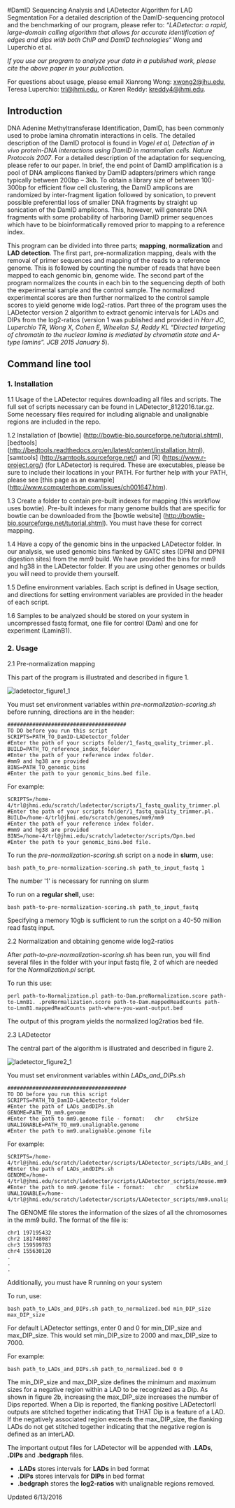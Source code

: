 #DamID Sequencing Analysis and LADetector Algorithm for LAD Segmentation
For a detailed description of the DamID-sequencing protocol and the benchmarking of our program, please refer to:
*“LADetector: a rapid, large-domain calling algorithm that allows for accurate identification of edges and dips with both ChIP and DamID technologies“* Wong and Luperchio et al.

*If you use our program to analyze your data in a published work, please cite the above paper in your publication.*

For questions about usage, please email Xianrong Wong: xwong2@jhu.edu, Teresa Luperchio: trl@jhmi.edu, or Karen Reddy: kreddy4@jhmi.edu.

## Introduction

DNA Adenine Methyltransferase Identification, DamID, has been commonly used to probe lamina chromatin interactions in cells. The detailed description of the DamID protocol is found in *Vogel et al, Detection of in vivo protein-DNA interactions using DamID in mammalian cells. Nature Protocols 2007*. For a detailed description of the adaptation for sequencing, please refer to our paper. In brief, the end point of DamID amplification is a pool of DNA amplicons flanked by DamID adapters/primers which range typically between 200bp – 3kb. To obtain a library size of between 100-300bp for efficient flow cell clustering, the DamID amplicons are randomized by inter-fragment ligation followed by sonication, to prevent possible preferential loss of smaller DNA fragments by straight up sonication of the DamID amplicons. This, however, will generate DNA fragments with some probability of harboring DamID primer sequences which have to be bioinformatically removed prior to mapping to a reference index.

This program can be divided into three parts; **mapping**, **normalization** and **LAD detection**. The first part, pre-normalization mapping, deals with the removal of primer sequences and mapping of the reads to a reference genome. This is followed by counting the number of reads that have been mapped to each genomic bin, genome wide. The second part of the program normalizes the counts in each bin to the sequencing depth of both the experimental sample and the control sample. The normalized experimental scores are then further normalized to the control sample scores to yield genome wide log2-ratios. Part three of the program uses the LADetector version 2 algorithm to extract genomic intervals for LADs and DIPs from the log2-ratios (version 1 was published and provided in *Harr JC, Luperchio TR, Wong X, Cohen E, Wheelan SJ, Reddy KL “Directed targeting of chromatin to the nuclear lamina is mediated by chromatin state and A-type lamins”. JCB 2015 January 5*).

## Command line tool
### 1. Installation

  1.1 Usage of the LADetector requires downloading all files and scripts. The full set of scripts necessary can be found in LADetector_8122016.tar.gz. Some necessary files required for including alignable and unalignable regions are included in the repo. 

  1.2 Installation of [bowtie] (http://bowtie-bio.sourceforge.ne/tutorial.shtml), [bedtools] (http://bedtools.readthedocs.org/en/latest/content/installation.html), [samtools] (http://samtools.sourceforge.net/) and [R] (https://www.r-project.org/) (for LADetector) is required. These are executables, please be sure to include their locations in your PATH. For further help with your PATH, please see [this page as an example] (http://www.computerhope.com/issues/ch001647.htm).

 1.3 Create a folder to contain pre-built indexes for mapping (this workflow uses bowtie). Pre-built indexes for many genome builds that are specific for bowtie can be downloaded from the [bowtie website] (http://bowtie-bio.sourceforge.net/tutorial.shtml). You must have these for correct mapping. 

 1.4 Have a copy of the genomic bins in the unpacked LADetector folder. In our analysis, we used genomic bins flanked by GATC sites (DPNI and DPNII digestion sites) from the mm9 build. We have provided the bins for mm9 and hg38 in the LADetector folder. If you are using other genomes or builds you will need to provide them yourself.

 1.5 Define environment variables. Each script is defined in Usage section, and directions for setting environment variables are provided in the header of each script.

1.6 Samples to be analyzed should be stored on your system in uncompressed fastq format, one file for control (Dam) and one for experiment (LaminB1).

### 2. Usage

 2.1 Pre-normalization mapping

This part of the program is illustrated and described in figure 1.

![ladetector_figure1_1](https://cloud.githubusercontent.com/assets/17512466/16018097/e5e44ff2-3170-11e6-8e4f-d7d8aaf7300a.png)

You must set environment variables within *pre-normalization-scoring.sh* before running, directions are in the header:

    ######################################
    TO DO before you run this script
    SCRIPTS=PATH_TO_DamID-LADetector_folder
    #Enter the path of your scripts folder/1_fastq_quality_trimmer.pl.
    BUILD=PATH_TO_reference_index_folder
    #Enter the path of your reference index folder.
    #mm9 and hg38 are provided
    BINS=PATH_TO_genomic_bins
    #Enter the path to your genomic_bins.bed file.  

For example:

  
    SCRIPTS=/home-4/trl@jhmi.edu/scratch/ladetector/scripts/1_fastq_quality_trimmer.pl
    #Enter the path of your scripts folder/1_fastq_quality_trimmer.pl.
    BUILD=/home-4/trl@jhmi.edu/scratch/genomes/mm9/mm9
    #Enter the path of your reference index folder.
    #mm9 and hg38 are provided
    BINS=/home-4/trl@jhmi.edu/scratch/ladetector/scripts/Dpn.bed
    #Enter the path to your genomic_bins.bed file.  


To run the *pre-normalization-scoring.sh* script on a node in **slurm**, use:

    bash path_to_pre-normalization-scoring.sh path_to_input_fastq 1

The number '1' is necessary for running on slurm

To run on a **regular shell**, use:

    bash path-to-pre-normalization-scoring.sh path_to_input_fastq


Specifying a memory 10gb is sufficient to run the script on a 40-50 million read fastq input.

2.2 Normalization and obtaining genome wide log2-ratios

After *path-to-pre-normalization-scoring.sh* has been run, you will find several files in the folder with your input fastq file, 2 of which are needed for the *Normalization.pl* script.

To run this use:

    perl path-to-Normalization.pl path-to-Dam.preNormalization.score path-to-LmnB1. .preNormalization.score path-to-Dam.mappedReadCounts path-to-LmnB1.mappedReadCounts path-where-you-want-output.bed

The output of this program yields the normalized log2ratios bed file.

2.3 LADetector

The central part of the algorithm is illustrated and described in figure 2.

![ladetector_figure2_1](https://cloud.githubusercontent.com/assets/17512466/16018096/e5dd9662-3170-11e6-9d3a-794dc675b05c.png)

You must set environment variables within *LADs\_and\_DIPs.sh* 

    ######################################
    TO DO before you run this script
    SCRIPTS=PATH_TO_DamID-LADetector_folder
    #Enter the path of LADs_andDIPs.sh
    GENOME=PATH_TO_mm9.genome
    #Enter the path to mm9.genome file - format:   chr    chrSize   
    UNALIGNABLE=PATH_TO_mm9.unalignable.genome
    #Enter the path to mm9.unalignable.genome file

For example:

    SCRIPTS=/home-4/trl@jhmi.edu/scratch/ladetector/scripts/LADetector_scripts/LADs_and_DIPs.sh
    #Enter the path of LADs_andDIPs.sh
    GENOME=/home-4/trl@jhmi.edu/scratch/ladetector/scripts/LADetector_scripts/mouse.mm9.genome
    #Enter the path to mm9.genome file - format:   chr    chrSize   
    UNALIGNABLE=/home-4/trl@jhmi.edu/scratch/ladetector/scripts/LADetector_scripts/mm9.unalignable.txt

The GENOME file stores the information of the sizes of all the chromosomes in the mm9 build. The format of the file is:

    chr1 197195432
    chr2 181748087
    chr3 159599783
    chr4 155630120
    .
    .
    .

Additionally, you must have R running on your system

To run, use:

    bash path_to_LADs_and_DIPs.sh path_to_normalized.bed min_DIP_size max_DIP_size

For default LADetector settings, enter 0 and 0 for min\_DIP\_size and max\_DIP\_size.
This would set min\_DIP\_size to 2000 and max\_DIP\_size to 7000.

For example: 

    bash path_to_LADs_and_DIPs.sh path_to_normalized.bed 0 0

The min\_DIP\_size and max\_DIP\_size defines the minimum and maximum sizes for a negative region within a LAD to be recognized as a Dip. As shown in figure 2b, increasing the max\_DIP\_size increases the number of Dips reported. When a Dip is reported, the flanking positive LADetectorII outputs are stitched together indicating that THAT Dip is a feature of a LAD. If the negatively associated region exceeds the max\_DIP\_size, the flanking LADs do not get stitched together indicating that the negative region is defined as an interLAD.

The important output files for LADetector will be appended with **.LADs**, **.DIPs** and **.bedgraph** files. 

* **.LADs** stores intervals for **LADs** in bed format
* **.DIPs** stores intervals for **DIPs** in bed format
* **.bedgraph** stores the **log2-ratios** with unalignable regions removed.

Updated 6/13/2016
